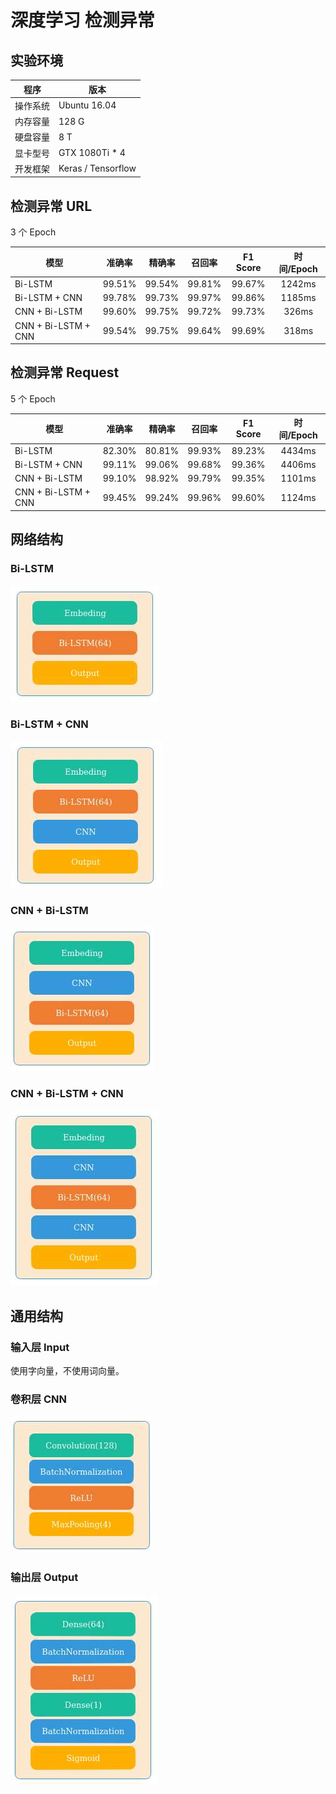 # 深度学习 检测异常

## 实验环境
| 程序 | 版本 |
| --- | --- |
| 操作系统 | Ubuntu 16.04 |
| 内存容量 | 128 G |
| 硬盘容量 | 8 T |
| 显卡型号 | GTX 1080Ti * 4 |
| 开发框架 | Keras / Tensorflow |

## 检测异常 URL
3 个 Epoch

|  模型  |  准确率  |  精确率  |  召回率  |  F1 Score  |  时间/Epoch  |
|  -----  |  :-----:  |  :----:  |  :----:  |  :----:  |  :----:  |
| Bi-LSTM              |  99.51%  |  99.54%  |  99.81%  |  99.67%  |  1242ms  |
| Bi-LSTM + CNN        |  99.78%  |  99.73%  |  99.97%  |  99.86%  |  1185ms  |
| CNN + Bi-LSTM        |  99.60%  |  99.75%  |  99.72%  |  99.73%  |  326ms  |
| CNN + Bi-LSTM + CNN  |  99.54%  |  99.75%  |  99.64%  |  99.69%  |  318ms  |

## 检测异常 Request
5 个 Epoch

|  模型  |  准确率  |  精确率  |  召回率  |  F1 Score  |  时间/Epoch  |
|  -----  |  :-----:  |  :----:  |  :----:  |  :----:  |  :----:  |
| Bi-LSTM              |  82.30%  |  80.81%  |  99.93%  |  89.23%  |  4434ms  |
| Bi-LSTM + CNN        |  99.11%  |  99.06%  |  99.68%  |  99.36%  |  4406ms  |
| CNN + Bi-LSTM        |  99.10%  |  98.92%  |  99.79%  |  99.35%  |  1101ms  |
| CNN + Bi-LSTM + CNN  |  99.45%  |  99.24%  |  99.96%  |  99.60%  |  1124ms  |

## 网络结构

### Bi-LSTM
![alt text](docs/blstm.jpg "title")

### Bi-LSTM + CNN
![alt text](docs/blstm-cnn.jpg "title")

### CNN + Bi-LSTM
![alt text](docs/cnn-blstm.jpg "title")

### CNN + Bi-LSTM + CNN
![alt text](docs/cnn-blstm-cnn.jpg "title")

## 通用结构

### 输入层 Input
使用字向量，不使用词向量。

### 卷积层 CNN
![alt text](docs/normal-cnn.jpg "title")

### 输出层 Output
![alt text](docs/normal-output.jpg "title")
